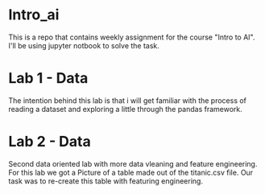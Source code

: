 # Intro_ai

This is a repo that contains weekly assignment for the course "Intro to AI".
I'll be using jupyter notbook to solve the task.

# Lab 1 - Data
The intention behind this lab is that i will get familiar with the process of reading a dataset and
exploring a little through the pandas framework.

# Lab 2 - Data
Second data oriented lab with more data vleaning and feature engineering. 
For this lab we got a Picture of a table made out of the titanic.csv file. Our task was to re-create this table with featuring engineering.
